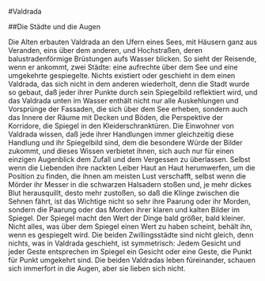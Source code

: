 #Valdrada

##Die Städte und die Augen


Die Alten erbauten Valdrada an den Ufern eines Sees, mit Häusern ganz aus Veranden, eins über dem anderen, und Hochstraßen, deren balustradenförmige Brüstungen aufs Wasser blicken. So sieht der Reisende, wenn er ankommt, zwei Städte: eine aufrechte über dem See und eine umgekehrte gespiegelte. Nichts existiert oder geschieht in dem einen Valdrada, das sich nicht in dem anderen wiederholt, denn die Stadt wurde so gebaut, daß jeder ihrer Punkte durch sein Spiegelbild reflektiert wird, und das Valdrada unten im Wasser enthält nicht nur alle Auskehlungen und Vorsprünge der Fassaden, die sich über dem See erheben, sondern auch das Innere der Räume mit Decken und Böden, die Perspektive der Korridore, die Spiegel in den Kleiderschranktüren. Die Einwohner von Valdrada wissen, daß jede ihrer Handlungen immer gleichzeitig diese Handlung und ihr Spiegelbild sind, dem die besondere Würde der Bilder zukommt, und dieses Wissen verbietet ihnen, sich auch nur für einen einzigen Augenblick dem Zufall und dem Vergessen zu überlassen. Selbst wenn die Liebenden ihre nackten Leiber Haut an Haut herumwerfen, um die Position zu finden, die ihnen am meisten Lust verschafft, selbst wenn die Mörder ihr Messer in die schwarzen Halsadern stoßen und, je mehr dickes Blut herausquillt, desto mehr zustoßen, so daß die Klinge zwischen die Sehnen fährt, ist das Wichtige nicht so sehr ihre Paarung oder ihr Morden, sondern die Paarung oder das Morden ihrer klaren und kalten Bilder im Spiegel. Der Spiegel macht den Wert der Dinge bald größer, bald kleiner. Nicht alles, was über dem Spiegel einen Wert zu haben scheint, behält ihn, wenn es gespiegelt wird. Die beiden Zwillingsstädte sind nicht gleich, denn nichts, was in Valdrada geschieht, ist symmetrisch: Jedem Gesicht und jeder Geste entsprechen im Spiegel ein Gesicht oder eine Geste, die Punkt für Punkt umgekehrt sind. Die beiden Valdradas leben füreinander, schauen sich immerfort in die Augen, aber sie lieben sich nicht.
